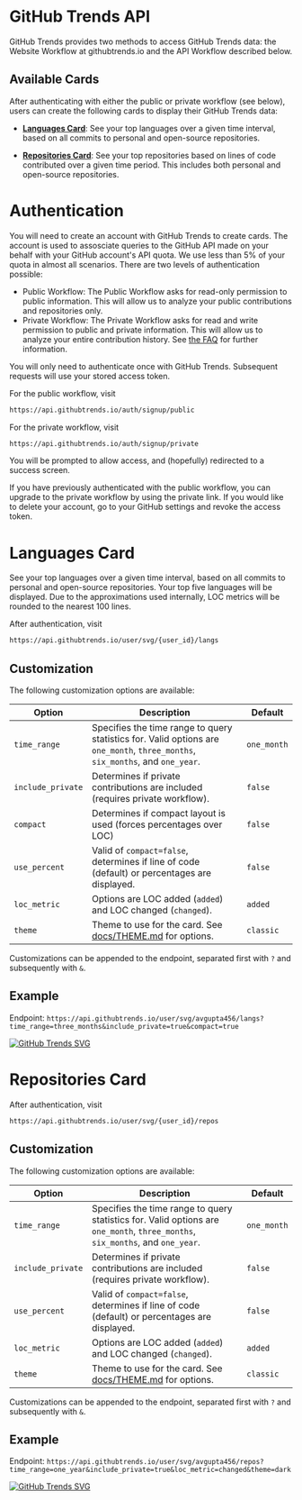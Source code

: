# GitHub Trends API

GitHub Trends provides two methods to access GitHub Trends data: the Website Workflow at githubtrends.io and the API Workflow described below.

## Available Cards

After authenticating with either the public or private workflow (see below), users can create the following cards to display their GitHub Trends data:

- **[Languages Card](https://github.com/avgupta456/github-trends/blob/revamp-docs/docs/API.md#languages-card)**: See your top languages over a given time interval, based on all commits to personal and open-source repositories.

- **[Repositories Card](https://github.com/avgupta456/github-trends/blob/revamp-docs/docs/API.md#repositories-card)**: See your top repositories based on lines of code contributed over a given time period. This includes both personal and open-source repositories.

# Authentication

You will need to create an account with GitHub Trends to create cards. The account is used to assosciate queries to the GitHub API made on your behalf with your GitHub account's API quota. We use less than 5% of your quota in almost all scenarios. There are two levels of authentication possible:

- Public Workflow: The Public Workflow asks for read-only permission to public information. This will allow us to analyze your public contributions and repositories only.
- Private Workflow: The Private Workflow asks for read and write permission to public and private information. This will allow us to analyze your entire contribution history. See [the FAQ](https://github.com/avgupta456/github-trends/blob/revamp-docs/docs/FAQ.md) for further information.

You will only need to authenticate once with GitHub Trends. Subsequent requests will use your stored access token.

For the public workflow, visit

```md
https://api.githubtrends.io/auth/signup/public
```

For the private workflow, visit

```md
https://api.githubtrends.io/auth/signup/private
```

You will be prompted to allow access, and (hopefully) redirected to a success screen.

If you have previously authenticated with the public workflow, you can upgrade to the private workflow by using the private link. If you would like to delete your account, go to your GitHub settings and revoke the access token.

# Languages Card

See your top languages over a given time interval, based on all commits to personal and open-source repositories. Your top five languages will be displayed. Due to the approximations used internally, LOC metrics will be rounded to the nearest 100 lines.

After authentication, visit

```md
https://api.githubtrends.io/user/svg/{user_id}/langs
```

## Customization

The following customization options are available:

| Option            | Description                                                                                                                             | Default     |
| ----------------- | --------------------------------------------------------------------------------------------------------------------------------------- | ----------- |
| `time_range`      | Specifies the time range to query statistics for. Valid options are `one_month`, `three_months`, `six_months`, and `one_year`.          | `one_month` |
| `include_private` | Determines if private contributions are included (requires private workflow).                                                           | `false`     |
| `compact`         | Determines if compact layout is used (forces percentages over LOC)                                                                      | `false`     |
| `use_percent`     | Valid of `compact=false`, determines if line of code (default) or percentages are displayed.                                            | `false`     |
| `loc_metric`      | Options are LOC added (`added`) and LOC changed (`changed`).                                                                            | `added`     |
| `theme`           | Theme to use for the card. See [docs/THEME.md](https://github.com/avgupta456/github-trends/blob/revamp-docs/docs/THEME.md) for options. | `classic`   |

Customizations can be appended to the endpoint, separated first with `?` and subsequently with `&`.

## Example

Endpoint: `https://api.githubtrends.io/user/svg/avgupta456/langs?time_range=three_months&include_private=true&compact=true`

[![GitHub Trends SVG](https://api.githubtrends.io/user/svg/avgupta456/langs?time_range=three_months&include_private=true&compact=true)](https://githubtrends.io)

# Repositories Card

After authentication, visit

```md
https://api.githubtrends.io/user/svg/{user_id}/repos
```

## Customization

The following customization options are available:

| Option            | Description                                                                                                                             | Default     |
| ----------------- | --------------------------------------------------------------------------------------------------------------------------------------- | ----------- |
| `time_range`      | Specifies the time range to query statistics for. Valid options are `one_month`, `three_months`, `six_months`, and `one_year`.          | `one_month` |
| `include_private` | Determines if private contributions are included (requires private workflow).                                                           | `false`     |
| `use_percent`     | Valid of `compact=false`, determines if line of code (default) or percentages are displayed.                                            | `false`     |
| `loc_metric`      | Options are LOC added (`added`) and LOC changed (`changed`).                                                                            | `added`     |
| `theme`           | Theme to use for the card. See [docs/THEME.md](https://github.com/avgupta456/github-trends/blob/revamp-docs/docs/THEME.md) for options. | `classic`   |

Customizations can be appended to the endpoint, separated first with `?` and subsequently with `&`.

## Example

Endpoint: `https://api.githubtrends.io/user/svg/avgupta456/repos?time_range=one_year&include_private=true&loc_metric=changed&theme=dark`

[![GitHub Trends SVG](https://api.githubtrends.io/user/svg/avgupta456/repos?time_range=one_year&include_private=true&loc_metric=changed&theme=dark)](https://githubtrends.io)
